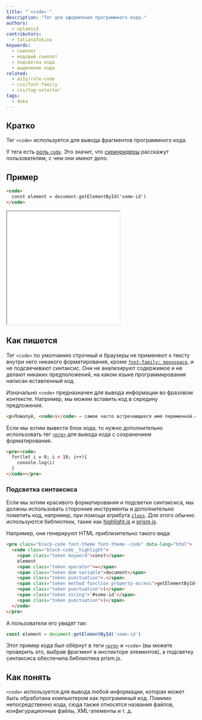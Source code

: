 ```yaml
---
title: "`<code>`"
description: "Тег для оформления программного кода."
authors:
  - xpleesid
contributors:
  - tatianafokina
keywords:
  - сниппет
  - кодовый сниппет
  - подсветка кода
  - выделение кода
related:
  - a11y/role-code
  - css/font-family
  - css/tag-selector
tags:
  - doka
---
```


## Кратко

Тег `<code>` используется для вывода фрагментов программного кода.

У тега есть [роль `code`](/a11y/role-code/). Это значит, что [скринридеры](/a11y/screenreaders/) расскажут пользователям, с чем они имеют дело.

## Пример

```html
<code>
  const element = document.getElementById('some-id')
</code>
```

<iframe title="Базовый пример" src="demos/basic/" height="300"></iframe>

## Как пишется

Тег `<code>` по умолчанию строчный и браузеры не применяют к тексту внутри него никакого форматирования, кроме [`font-family: monospace`](/css/font-family/), и не подсвечивают синтаксис. Они не анализируют содержимое и не делают никаких предположений, на каком языке программирования написан вставленный код.

Изначально `<code>` предназначен для вывода информации во фразовом контексте. Например, мы можем вставить код в середину предложения.

```html
<p>Пожалуй, <code>i</code> — самое часто встречающееся имя переменной.</p>
```

Если мы хотим вывести блок кода, то нужно дополнительно использовать тег [`<pre>`](/html/pre/) для вывода кода с сохранением форматирования.

```html
<pre><code>
  for(let i = 0; i < 10; i++){
    console.log(i)
  }
</code></pre>
```

### Подсветка синтаксиса

Если мы хотим красивого форматирования и подсветки синтаксиса, мы должны использовать сторонние инструменты и дополнительно пометить код, например, при помощи атрибута [`class`](/html/class/). Для этого обычно используются библиотеки, такие как [highlight.js](https://highlightjs.org/) и [prism.js](https://prismjs.com/).

Например, они генерируют HTML приблизительно такого вида:

```html
<pre class="block-code font-theme font-theme--code" data-lang="html">
  <code class="block-code__highlight">
    <span class="token keyword">const</span>
    element
    <span class="token operator">=</span>
    <span class="token dom variable">document</span>
    <span class="token punctuation">.</span>
    <span class="token method function property-access">getElementById</span>
    <span class="token punctuation">(</span>
    <span class="token string">'#some-id'</span>
    <span class="token punctuation">)</span>
  </code>
</pre>
```

А пользователи его увидят так:

```js
const element = document.getElementById('some-id')
```

Этот пример кода был обёрнут в теги [`<pre>`](/html/pre/) и `<code>` (вы можете проверить это, выбрав фрагмент в инспекторе элементов), а подсветку синтаксиса обеспечила библиотека prism.js.

## Как понять

`<code>` используется для вывода любой информации, которая может быть обработана компьютером как программный код. Помимо непосредственно кода, сюда также относятся названия файлов, конфигурационные файлы, XML-элементы и т. д.
